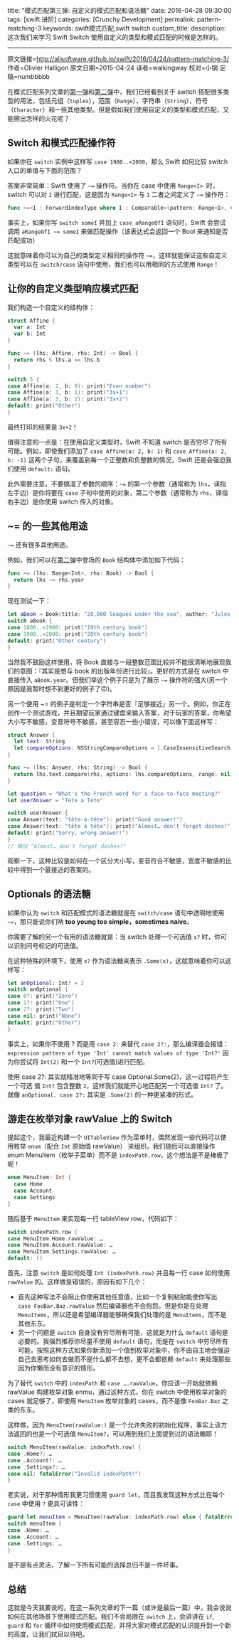 title: "模式匹配第三弹: 自定义的模式匹配和语法糖"
date: 2016-04-28 09:30:00
tags: [swift 进阶]
categories: [Crunchy Development]
permalink: pattern-matching-3
keywords: swift模式匹配,swift switch
custom_title: 
description: 这次我们来学习 Swift Switch 使用自定义的类型和模式匹配的时候是怎样的。

---
原文链接=http://alisoftware.github.io/swift/2016/04/24/pattern-matching-3/
作者=Olivier Halligon
原文日期=2015-04-24
译者=walkingway
校对=小锅
定稿=numbbbbb

<!--此处开始正文-->

在模式匹配系列文章的[第一弹](http://swift.gg/2016/04/26/pattern-matching-1/)和[第二弹](http://swift.gg/2016/04/27/pattern-matching-2/)中，我们已经看到关于 switch 搭配很多类型的用法，包括元组（`tuples`），范围（`Range`），字符串（`String`），符号（`Character`）和一些其他类型。但是假如我们使用自定义的类型和模式匹配，又能擦出怎样的火花呢？

<!--more-->

## Switch 和模式匹配操作符

如果你在 `switch` 实例中这样写 `case 1900..<2000`，那么 Swift 如何比较 switch 入口的单值与下面的范围？   

答案非常简单：Swift 使用了 `~=` 操作符。当你在 case 中使用 `Range<I> `时，switch 可以对 `I` 进行匹配，这是因为 `Range<I>` 与 `I` 二者之间定义了 `~=` 操作符：

```swift
func ~=<I : ForwardIndexType where I : Comparable>(pattern: Range<I>, value: I) -> Bool
```

事实上，如果你写 `switch someI` 并加上 `case aRangeOfI` 语句时，Swift 会尝试调用 `aRangeOfI ~= someI` 来做匹配操作（该表达式会返回一个 Bool 来通知是否匹配成功）

这就意味着你可以为自己的类型定义相同的操作符 `~=`，这样就能保证这些自定义类型可以在 `switch/case` 语句中使用，我们也可以用相同的方式使用 `Range`！

## 让你的自定义类型响应模式匹配

我们构造一个自定义的结构体：

```swift
struct Affine {
  var a: Int
  var b: Int
}

func ~= (lhs: Affine, rhs: Int) -> Bool {
  return rhs % lhs.a == lhs.b
}

switch 5 {
case Affine(a: 2, b: 0): print("Even number")
case Affine(a: 3, b: 1): print("3x+1")
case Affine(a: 3, b: 2): print("3x+2")
default: print("Other")
}
```

最终打印的结果是 `3x+2`！

值得注意的一点是：在使用自定义类型时，Swift 不知道 switch 是否穷尽了所有可能。例如，即使我们添加了 `case Affine(a: 2, b: 1)` 和 `case Affine(a: 2, b: -1)` 这两个子句，来覆盖到每一个正整数和负整数的情况，Swift 还是会强迫我们使用 `default:` 语句。

此外需要注意，不要搞混了参数的顺序：`~=` 的第一个参数（通常称为 `lhs`，译指左手边）是你将要在 `case` 子句中使用的对象，第二个参数（通常称为 `rhs`，译指右手边）是你使用 switch 传入的对象。

## ~= 的一些其他用途

`~=` 还有很多其他用途。

例如，我们可以在[第二弹](http://swift.gg/2016/04/27/pattern-matching-2/)中登场的 `Book` 结构体中添加如下代码：

```swift
func ~= (lhs: Range<Int>, rhs: Book) -> Bool {
  return lhs ~= rhs.year
}
```

现在测试一下：

```swift
let aBook = Book(title: "20,000 leagues under the sea", author: "Jules Vernes", year: 1870)
switch aBook {
case 1800..<1900: print("19th century book")
case 1900..<2000: print("20th century book")
default: print("Other century")
}
```

当然我不鼓励这样使用，将 Book 直接与一段整数范围比较并不能很清晰地展现我们的意图：『其实是想与 book 的出版年份进行比较』。更好的方式是在 switch 中直接传入 `aBook.year`。但我们举这个例子只是为了展示 `~=` 操作符的强大(另一个原因是我暂时想不到更好的例子了🙃)。

另一个使用 ~= 的例子是判定一个字符串是否『足够接近』另一个。例如，你正在创作一个测试游戏，并且期望玩家通过键盘来输入答案，对于玩家的答案，你希望大小写不敏感，变音符号不敏感，甚至容忍一些小错误，可以像下面这样写：

```swift
struct Answer {
  let text: String
  let compareOptions: NSStringCompareOptions = [.CaseInsensitiveSearch, .DiacriticInsensitiveSearch, .WidthInsensitiveSearch]
}

func ~= (lhs: Answer, rhs: String) -> Bool {
  return lhs.text.compare(rhs, options: lhs.compareOptions, range: nil, locale: nil) == NSComparisonResult.OrderedSame
}

let question = "What's the French word for a face-to-face meeting?"
let userAnswer = "Tete a Tete"

switch userAnswer {
case Answer(text: "tête-à-tête"): print("Good answer!")
case Answer(text: "tête à tête"): print("Almost… don't forget dashes!")
default: print("Sorry, wrong answer!")
}
// 输出 "Almost… don't forget dashes!"
```

观察一下，这种比较是如何在一个区分大小写，变音符合不敏感，宽度不敏感的比较中得到一个最接近的答案的。

## Optionals 的语法糖

如果你认为 `switch` 和匹配模式的语法糖就是在 `switch/case` 语句中透明地使用 `~=`，那只能说你们呐 **too young too simple，sometimes naive**。

你需要了解的另一个有用的语法糖就是：当 switch 处理一个可选值 `x?` 时，你可以识别问号标记的可选值。

在这种特殊的环境下，使用 `x?` 作为语法糖来表示 `.Some(x)`，这就意味着你可以这样写：

```swift
let anOptional: Int? = 2
switch anOptional {
case 0?: print("Zero")
case 1?: print("One")
case 2?: print("Two")
case nil: print("None")
default: print("Other")
}
```

事实上，如果你不使用 ? 而是用 `case 2:` 来替代 `case 2?:`，那么编译器会报错：`expression pattern of type 'Int' cannot match values of type 'Int?'` 因为你尝试将 `Int(2)` 和一个 `Int?`(可选值)进行匹配。

使用 case 2?: 其实就精准地等同于写 case Optional.Some(2)，这一过程将产生一个可选
值 `Int?` 包含整数 `2`，这样我们就能开心地匹配另一个可选值 `Int?` 了。就像 `anOptional. case 2?:` 其实是 `.Some(2)` 的一种更紧凑的形式。

## 游走在枚举对象 rawValue 上的 Switch

提起这个，我最近构建一个 `UITableView` 作为菜单时，偶然发现一些代码可以使用枚举 `enum`（配合 `Int` 原始值 rawValue） 来组织。我们随后可以直接操作 enum MenuItem（枚举子菜单）而不是 `indexPath.row`，这个想法是不是棒极了呢！

```swift
enum MenuItem: Int {
  case Home
  case Account
  case Settings
}
```

随后基于 `MenuItem` 来实现每一行 tableView row，代码如下：

```swift
switch indexPath.row {
case MenuItem.Home.rawValue: …
case MenuItem.Account.rawValue: …
case MenuItem.Settings.rawValue: …
default: ()
```

首先，注意 `switch` 是如何处理 `Int (indexPath.row)` 并且每一行 case 如何使用 `rawValue` 的。这样做是错误的，原因有如下几个：

+ 首先这种写法不会阻止你使用其他任意值，比如一个复制粘贴能使你写出 `case FooBar.Baz.rawValue` 然后编译器也不会抱怨。但是你是在处理 `MenuItems`，所以还是希望编译器能够确保我们处理的是 `MenuItems`，而不是其他东东。
+ 另一个问题是 `switch` 自身没有穷尽所有可能，这就是为什么 `default` 语句是必要的。我强烈推荐你尽量不使用 `default` 语句，而是在 `switch` 中穷尽所有可能，按照这种方式如果你新添加一个值到枚举对象中，你不由自主地会强迫自己去思考如何去做而不是什么都不去想，更不会都依赖 `default` 来处理那些因为你懒而没有意识的情形。

为了替代 `switch` 中的 `indexPath` 和 `case ….rawValue`，你应该一开始就依赖 rawValue 构建枚举对象 enmu，通过这种方式，你在 switch 中使用枚举对象的 cases 就足够了，即使用 `MenuItem` 枚举对象的 cases，而不是像 `FooBar.Baz` 之类的东东。

这样做，因为 `MenuItem(rawValue:)` 是一个允许失败的初始化程序，事实上该方法返回的也是一个可选值 `MenuItem?`，可以用到我们上面提到过的语法糖耶！

```swift
switch MenuItem(rawValue: indexPath.row) {
case .Home?: …
case .Account?: …
case .Settings?: …
case nil: fatalError("Invalid indexPath!")
}
```

老实说，对于那种情形我更习惯使用 `guard let`，而且我发现这种方式比在每个 `case` 中使用 `?` 更具可读性：

```swift
guard let menuItem = MenuItem(rawValue: indexPath.row) else { fatalError("Invalid indexPath!") }
switch menuItem {
case .Home: …
case .Account: …
case .Settings: …
}
```

是不是有点灵活，了解一下所有可能的选择总归不是一件坏事。

## 总结

这就是今天我要说的，在这一系列文章的下一篇（或许是最后一篇）中，我会说说如何在其他场景下使用模式匹配。我们不会局限在 `switch` 上，会讲讲在 `if`, `guard` 和 `for` 循环中如何使用模式匹配，并将大家对模式匹配的认识提升到一个新的高度，让我们拭目以待吧。